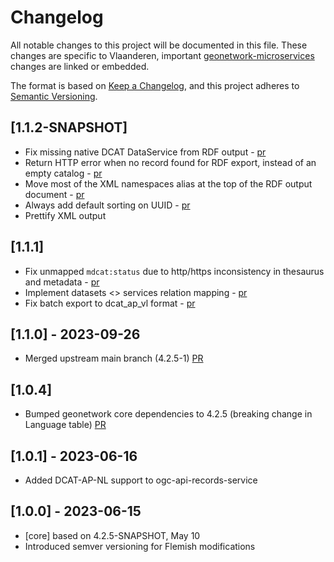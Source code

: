 # Changelog

All notable changes to this project will be documented in this file. These changes are specific to Vlaanderen, important
[geonetwork-microservices](https://github.com/geonetwork/geonetwork-microservices) changes are linked or embedded.

The format is based on [Keep a Changelog](https://keepachangelog.com/en/1.0.0/), and this project adheres
to [Semantic Versioning](https://semver.org/spec/v2.0.0.html).

## [1.1.2-SNAPSHOT]
- Fix missing native DCAT DataService from RDF output - [pr](https://agiv.visualstudio.com/Metadata/_git/MetadataGeonetworkMicroservices/pullrequest/32778)
- Return HTTP error when no record found for RDF export, instead of an empty catalog - [pr](https://agiv.visualstudio.com/Metadata/_git/MetadataGeonetworkMicroservices/pullrequest/32778)
- Move most of the XML namespaces alias at the top of the RDF output document - [pr](https://agiv.visualstudio.com/Metadata/_git/MetadataGeonetworkMicroservices/pullrequest/32778)
- Always add default sorting on UUID - [pr](https://agiv.visualstudio.com/Metadata/_git/MetadataGeonetworkMicroservices/pullrequest/32778)
- Prettify XML output

## [1.1.1]
- Fix unmapped `mdcat:status` due to http/https inconsistency in thesaurus and metadata - [pr](https://agiv.visualstudio.com/Metadata/_git/MetadataGeonetworkMicroservices/pullrequest/29881)
- Implement datasets <> services relation mapping - [pr](https://agiv.visualstudio.com/Metadata/_git/MetadataGeonetworkMicroservices/pullrequest/29881)
- Fix batch export to dcat_ap_vl format - [pr](https://agiv.visualstudio.com/Metadata/_git/MetadataGeonetworkMicroservices/pullrequest/29881)

## [1.1.0] - 2023-09-26
- Merged upstream main branch (4.2.5-1) [PR](https://agiv.visualstudio.com/Metadata/_git/MetadataGeonetworkMicroservices/pullrequest/27231)

## [1.0.4]
- Bumped geonetwork core dependencies to 4.2.5 (breaking change in Language table) [PR](https://agiv.visualstudio.com/Metadata/_git/MetadataGeonetworkMicroservices/pullrequest/26653)

## [1.0.1] - 2023-06-16
- Added DCAT-AP-NL support to ogc-api-records-service

## [1.0.0] - 2023-06-15
- [core] based on 4.2.5-SNAPSHOT, May 10
- Introduced semver versioning for Flemish modifications